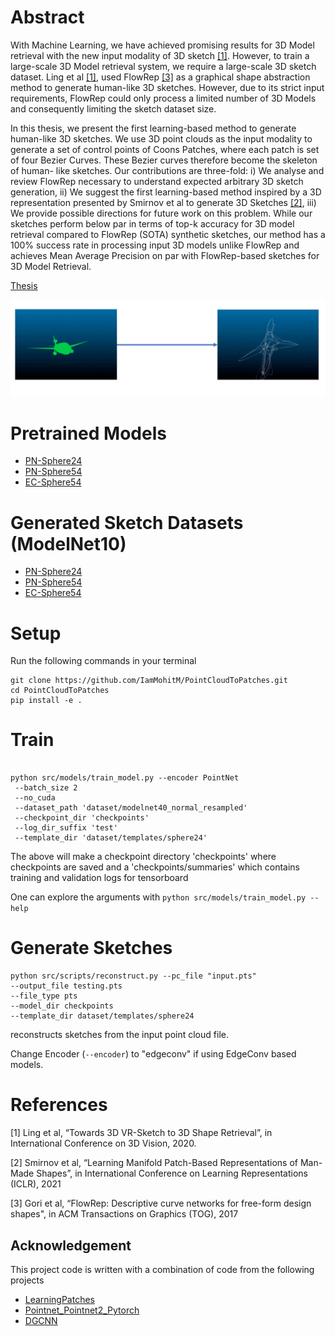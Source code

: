 # Abstract


With Machine Learning, we have achieved promising results for 3D Model retrieval with the new input modality of 3D sketch [[1]](#1). However, to train a large-scale 3D Model retrieval system, we require a large-scale 3D sketch dataset. Ling et al [[1]](#1), used FlowRep [[3]](#3) as a graphical shape abstraction method to generate human-like 3D sketches. However, due to its strict input requirements, FlowRep could only process a limited number of 3D Models and consequently limiting the sketch dataset size.

In this thesis, we present the first learning-based method to generate human-like 3D sketches. We use 3D point clouds as the input modality to generate a set of control points of Coons Patches, where each patch is set of four Bezier Curves. These Bezier curves therefore become the skeleton of human- like sketches. Our contributions are three-fold: i) We analyse and review FlowRep necessary to understand expected arbitrary 3D sketch generation, ii) We suggest the first learning-based method inspired by a 3D representation presented by Smirnov et al to generate 3D Sketches [[2]](#2), iii) We provide possible directions for future work on this problem. While our sketches perform below par in terms of top-k accuracy for 3D model retrieval compared to FlowRep (SOTA) synthetic sketches, our method has a 100% success rate in processing input 3D models unlike FlowRep and achieves Mean Average Precision on par with FlowRep-based sketches for 3D Model Retrieval.

[Thesis](https://drive.google.com/file/d/1Zy4S1CJb2MOlifdj8MqMAf3OwSfQWaiv/view?usp=sharing)

![Example](demo/demo.gif)


# Pretrained Models
 - [PN-Sphere24](https://drive.google.com/file/d/1-YqPuSv3pJ6qsy5yDXT6mt1ll7lSibGE/view?usp=sharing)
 - [PN-Sphere54](https://drive.google.com/file/d/1-Yo1Kz4mpTtYQSZIVHE291rotMaTE6dS/view?usp=sharing)
 - [EC-Sphere54](https://drive.google.com/file/d/10ApGhG6TVphNXJ2bK7Dd17vf0O_vFXy9/view?usp=sharing)
 
# Generated Sketch Datasets (ModelNet10)
 - [PN-Sphere24](https://drive.google.com/drive/folders/1SdzROHFaBJwX9ntgkYcoMXV1fmbHDkf7?usp=sharing)
 - [PN-Sphere54](https://drive.google.com/drive/folders/18jMVmP2PZfSXFjb0buBsGjb7Ld0J9e8a?usp=sharing)
 - [EC-Sphere54](https://drive.google.com/drive/folders/1-nULSUpJMvEr8uFERhh03i1HXb7wpF6K?usp=sharing)


# Setup
Run the following commands in your terminal

```
git clone https://github.com/IamMohitM/PointCloudToPatches.git
cd PointCloudToPatches
pip install -e .
```

# Train
```

python src/models/train_model.py --encoder PointNet
 --batch_size 2
 --no_cuda
 --dataset_path 'dataset/modelnet40_normal_resampled'
 --checkpoint_dir 'checkpoints'
 --log_dir_suffix 'test'
 --template_dir 'dataset/templates/sphere24'

```
The above will make a checkpoint directory 'checkpoints' where checkpoints are saved and a 'checkpoints/summaries' which
 contains training and validation logs for tensorboard
 

One can explore the arguments with `python src/models/train_model.py --help`

 
# Generate Sketches

```
python src/scripts/reconstruct.py --pc_file "input.pts"
--output_file testing.pts
--file_type pts
--model_dir checkpoints
--template_dir dataset/templates/sphere24
```

reconstructs sketches from the input point cloud file. 

Change Encoder (`--encoder`) to "edgeconv" if using EdgeConv based models.

# References 
<a id="1">[1]</a> Ling et al, “Towards 3D VR-Sketch to 3D Shape Retrieval”, in International Conference on 3D Vision, 2020.

<a id="2">[2]</a> Smirnov et al, “Learning Manifold Patch-Based Representations of Man-Made Shapes”, in
International Conference on Learning Representations (ICLR), 2021 

<a id="3">[3]</a>  Gori et al, “FlowRep: Descriptive curve networks for free-form design shapes", in ACM Transactions on Graphics (TOG), 2017

## Acknowledgement

This project code is written with a combination of code from the following projects

 - [LearningPatches](https://github.com/dmsm/LearningPatches)
 - [Pointnet_Pointnet2_Pytorch](https://github.com/yanx27/Pointnet_Pointnet2_pytorch)
 - [DGCNN](https://github.com/WangYueFt/dgcnn)
 
